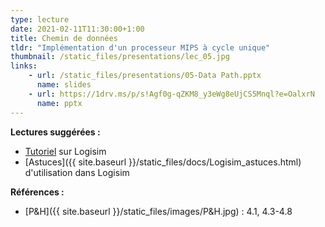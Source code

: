 ```yaml
---
type: lecture
date: 2021-02-11T11:30:00+1:00
title: Chemin de données
tldr: "Implémentation d'un processeur MIPS à cycle unique"
thumbnail: /static_files/presentations/lec_05.jpg
links:
    - url: /static_files/presentations/05-Data Path.pptx
      name: slides
    - url: https://1drv.ms/p/s!Agf0g-qZKM8_y3eWg8eUjCS5Mnql?e=OalxrN
      name: pptx
---
```

**Lectures suggérées :**   
- [Tutoriel](http://www.cburch.com/logisim/docs/2.7/en/html/guide/tutorial/index.html) sur Logisim
- [Astuces]({{ site.baseurl }}/static_files/docs/Logisim_astuces.html) d'utilisation dans Logisim

**Références :**
- [P&H]({{ site.baseurl }}/static_files/images/P&H.jpg) : 4.1, 4.3-4.8
